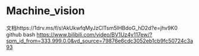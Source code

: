 # Machine_vision
文档https://1drv.ms/f/s!AkUkwfqMyJzClTsm5lHBdoG_hD2d?e=jhv9K0
github bash https://www.bilibili.com/video/BV1Uz4y117ew/?spm_id_from=333.999.0.0&vd_source=79876e6cdc3052eb1cb9fc50724c3a93

